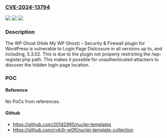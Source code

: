 ### [CVE-2024-13794](https://cve.mitre.org/cgi-bin/cvename.cgi?name=CVE-2024-13794)
![](https://img.shields.io/static/v1?label=Product&message=WP%20Ghost%20(Hide%20My%20WP%20Ghost)%20%E2%80%93%20Security%20%26%20Firewall&color=blue)
![](https://img.shields.io/static/v1?label=Version&message=*%3C%3D%205.3.02%20&color=brighgreen)
![](https://img.shields.io/static/v1?label=Vulnerability&message=CWE-693%20Protection%20Mechanism%20Failure&color=brighgreen)

### Description

The WP Ghost (Hide My WP Ghost) – Security & Firewall plugin for WordPress is vulnerable to Login Page Dislcosure in all versions up to, and including, 5.3.02. This is due to the plugin not properly restricting the /wp-register.php path. This makes it possible for unauthenticated attackers to discover the hidden login page location.

### POC

#### Reference
No PoCs from references.

#### Github
- https://github.com/20142995/nuclei-templates
- https://github.com/cyb3r-w0lf/nuclei-template-collection

